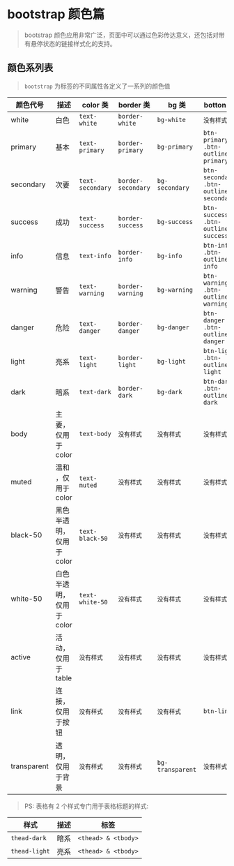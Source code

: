 # bootstrap 颜色篇

> bootstrap 颜色应用非常广泛，页面中可以通过色彩传达意义，还包括对带有悬停状态的链接样式化的支持。

## 颜色系列表

> `bootstrap` 为标签的不同属性各定义了一系列的颜色值

| 颜色代号    | 描述                     | color 类         | border 类          | bg 类            | botton 类                                | table 类          |
| ----------- | ------------------------ | ---------------- | ------------------ | ---------------- | ---------------------------------------- | ----------------- |
| white       | 白色                     | `text-white`     | `border-white`     | `bg-white`       | `没有样式`                               | `没有样式`        |
| primary     | 基本                     | `text-primary`   | `border-primary`   | `bg-primary`     | `btn-primary` `.btn-outline-primary`     | `table-primary`   |
| secondary   | 次要                     | `text-secondary` | `border-secondary` | `bg-secondary`   | `btn-secondary` `.btn-outline-secondary` | `table-secondary` |
| success     | 成功                     | `text-success`   | `border-success`   | `bg-success`     | `btn-success` `.btn-outline-success`     | `table-success`   |
| info        | 信息                     | `text-info`      | `border-info`      | `bg-info`        | `btn-info` `.btn-outline-info`           | `table-info`      |
| warning     | 警告                     | `text-warning`   | `border-warning`   | `bg-warning`     | `btn-warning` `.btn-outline-warning`     | `table-warning`   |
| danger      | 危险                     | `text-danger`    | `border-danger`    | `bg-danger`      | `btn-danger` `.btn-outline-danger`       | `table-danger`    |
| light       | 亮系                     | `text-light`     | `border-light`     | `bg-light`       | `btn-light` `.btn-outline-light`         | `table-light`     |
| dark        | 暗系                     | `text-dark`      | `border-dark`      | `bg-dark`        | `btn-dark` `.btn-outline-dark`           | `table-dark`      |
| body        | 主要，仅用于 color       | `text-body`      | `没有样式`         | `没有样式`       | `没有样式`                               | `没有样式`        |
| muted       | 温和 ，仅用于 color      | `text-muted`     | `没有样式`         | `没有样式`       | `没有样式`                               | `没有样式`        |
| black-50    | 黑色半透明，仅用于 color | `text-black-50`  | `没有样式`         | `没有样式`       | `没有样式`                               | `没有样式`        |
| white-50    | 白色半透明，仅用于 color | `text-white-50`  | `没有样式`         | `没有样式`       | `没有样式`                               | `没有样式`        |
| active      | 活动，仅用于 table       | `没有样式`       | `没有样式`         | `没有样式`       | `没有样式`                               | `table-active`    |
| link        | 连接，仅用于按钮         | `没有样式`       | `没有样式`         | `没有样式`       | `btn-link`                               | `没有样式`        |
| transparent | 透明，仅用于背景         | `没有样式`       | `没有样式`         | `bg-transparent` | `没有样式`                               | `没有样式`        |

> PS: 表格有 2 个样式专门用于表格标题的样式:

| 样式          | 描述 | 标签                |
| ------------- | ---- | ------------------- |
| `thead-dark`  | 暗系 | `<thead> & <tbody>` |
| `thead-light` | 亮系 | `<thead> & <tbody>` |

